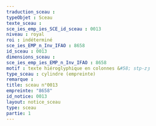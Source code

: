```yaml
---
traduction_sceau : 
typeObjet : Sceau
texte_sceau : 
sce_ies_emp_ies_SCE_id_sceau : 0013
niveau : royal
roi : indéterminé
sce_ies_EMP_n_Inv_IFAO : 8658
id_sceau : 0013
dimensions_sceau : 
sce_ies_emp_ies_EMP_n_Inv_IFAO : 8658
motif : texte hiéroglyphique en colonnes &#58; stp-zȝ
type_sceau : cylindre (empreinte)
remarque : 
title: sceau n°0013
empreinte: "8658"
id_notice: 0013
layout: notice_sceau
type: sceau
partie: 1
---
```

